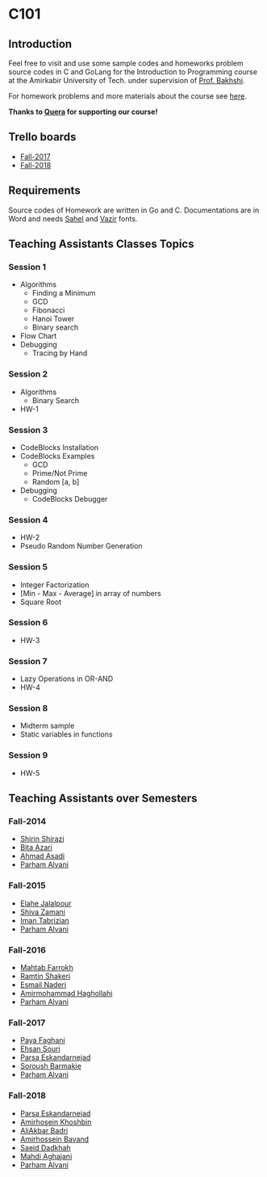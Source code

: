 # C101
## Introduction
Feel free to visit and use some sample codes and homeworks problem source codes in C and GoLang for the
Introduction to Programming course at the Amirkabir University of Tech.
under supervision of [Prof. Bakhshi](http://ceit.aut.ac.ir/~bakhshis/).

For homework problems and more materials about the course see [here](http://ceit.aut.ac.ir/~bakhshis/c).

**Thanks to [Quera](https://quera.ir/) for supporting our course!**

## Trello boards
- [Fall-2017](https://trello.com/b/2HlMa6yF)
- [Fall-2018](https://trello.com/b/HGB2XpUD)

## Requirements
Source codes of Homework are written in Go and C.
Documentations are in Word and needs [Sahel](https://github.com/rastikerdar/sahel-font) and [Vazir](https://github.com/rastikerdar/vazir-font) fonts.

## Teaching Assistants Classes Topics
### Session 1
- Algorithms
    * Finding a Minimum
    * GCD
    * Fibonacci
    * Hanoi Tower
    * Binary search
- Flow Chart
- Debugging
    * Tracing by Hand

### Session 2
- Algorithms
    * Binary Search
- HW-1

### Session 3
- CodeBlocks Installation
- CodeBlocks Examples
    * GCD
    * Prime/Not Prime
    * Random [a, b]
- Debugging
    * CodeBlocks Debugger

### Session 4
- HW-2
- Pseudo Random Number Generation

### Session 5
- Integer Factorization
- [Min - Max - Average] in array of numbers
- Square Root

### Session 6
- HW-3

### Session 7
- Lazy Operations in OR-AND
- HW-4

### Session 8
- Midterm sample
- Static variables in functions

### Session 9
- HW-5

## Teaching Assistants over Semesters
### Fall-2014
* [Shirin Shirazi](https://ir.linkedin.com/in/shirin-ha-shirazi)
* [Bita Azari](http://ceit.aut.ac.ir/~azari/)
* [Ahmad Asadi](https://github.com/ahmad-asadi)
* [Parham Alvani](https://github.com/1995parham)

### Fall-2015
* [Elahe Jalalpour](https://github.com/elahejalalpour)
* [Shiva Zamani](https://github.com/shiva-z)
* [Iman Tabrizian](https://github.com/Tabrizian)
* [Parham Alvani](https://github.com/1995parham)

### Fall-2016
* [Mahtab Farrokh](https://github.com/mahtabfarrokh)
* [Ramtin Shakeri](https://github.com/RamtinSh7596)
* [Esmail Naderi]()
* [Amirmohammad Haghollahi](https://github.com/AMIRmh)
* [Parham Alvani](https://github.com/1995parham)

### Fall-2017
* [Paya Faghani](https://github.com/pfaghani)
* [Ehsan Souri](https://github.com/ehsansouri23)
* [Parsa Eskandarnejad](https://github.com/parsaaes)
* [Soroush Barmakie](https://github.com/sbarmak1377)
* [Parham Alvani](https://github.com/1995parham)

### Fall-2018
* [Parsa Eskandarnejad](https://github.com/parsaaes)
* [Amirhosein Khoshbin](https://github.com/AOptimist)
* [AliAkbar Badri](https://github.com/aabadri)
* [Amirhossein Bavand](https://github.com/ahbavand)
* [Saeid Dadkhah](https://github.com/SaeidDadkhah)
* [Mahdi Aghajani](https://github.com/mmaghajani)
* [Parham Alvani](https://github.com/1995parham)
